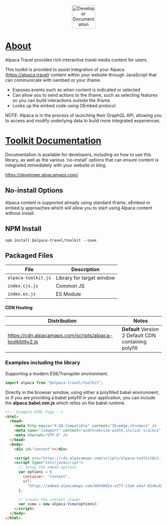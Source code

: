 <div align="center">
  <a href="https://developer.alpacamaps.com" style="border:0">
    <img alt="Developer Documentation" src="https://developer.alpacamaps.com/_media/logo.svg" height="75" width=75 />
  </a>
</div>

# [About](https://alpaca.travel)

Alpaca Travel provides rich interactive travel media content for users.

This toolkit is provided to assist integration of your Alpaca (https://alpaca.travel)
content within your website through JavaScript that can communicate with oembed or your
iframe.

- Exposes events such as when content is indicated or selected
- Can allow you to send actions to the iframe, such as selecting features so you can build interactions outside the iframe
- Looks up the embed code using OEmbed protocol

NOTE: Alpaca is in the process of launching their GraphQL API, allowing you to access and modify underlying data to build more integrated experiences.

# [Toolkit Documentation](https://developer.alpacamaps.com/)

Documentation is available for developers, including on how to use this
library, as well as the various 'no-install' options that can ensure content
is integrated immediately with your website or blog.

https://developer.alpacamaps.com/

## No-install Options

Alpaca content is supported already using standard iframe, oEmbed or embed.ly
approaches which will allow you to start using Alpaca content without install.

## NPM Install

```shell
npm install @alpaca-travel/toolkit --save
```

## Packaged Files

| File                | Description               |
| ------------------- | ------------------------- |
| `alpaca-toolkit.js` | Library for target window |
| `index.cjs.js`      | Common JS                 |
| `index.es.js`       | ES Module                 |

#### CDN Hosting

| Distribution                                            | Notes                                                 |
| ------------------------------------------------------- | ----------------------------------------------------- |
| https://cdn.alpacamaps.com/scripts/alpaca-toolkit@v2.js | **Default** Version 2 Default CDN containing polyfill |

### Examples including the library

Supporting a modern ES6/Transpiler environment.

```javascript
import alpaca from "@alpaca-travel/toolkit";
```

Directly in the browser window, using either a polyfilled babel environment,
or if you are providing a babel polyfill in your application, you can include
the **alpaca.babel.min.js** which relies on the babel runtime.

```html
<!-- Example HTML Page -->
<html>
  <head>
    <meta http-equiv="X-UA-Compatible" content="IE=edge,chrome=1" />
    <meta name="viewport" content="width=device-width,initial-scale=1" />
    <meta charset="UTF-8" />
  </head>
  <body>
    <div id="content"></div>

    <script src="https://cdn.alpacamaps.com/scripts/alpaca-toolkit@v2.js"></script>
    <script type="text/javascript">
      // Setup the embed options
      var options = {
        container: "content",
        url:
          "https://embed.alpacamaps.com/b8548d2e-e27f-11e6-a4a7-024bc0398b11/embed",
      };

      // Create the content viewer
      var view = new alpaca.View(options);
    </script>
  </body>
</html>
```
